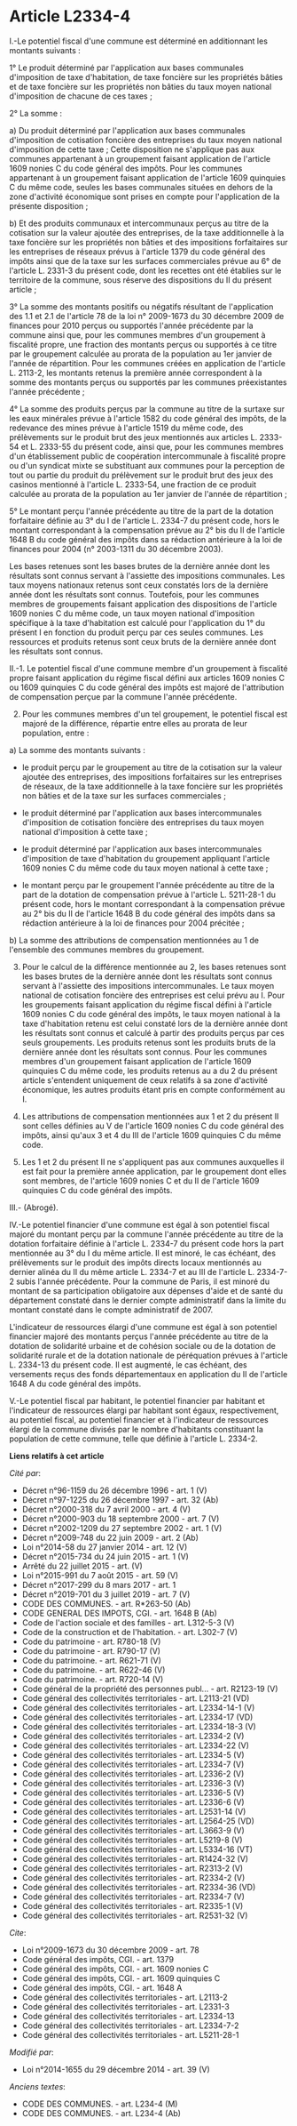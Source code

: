 # Article L2334-4

I.-Le potentiel fiscal d'une commune est déterminé en additionnant les montants suivants : 

1° Le produit déterminé par l'application aux bases communales d'imposition de taxe d'habitation, de taxe foncière sur les
propriétés bâties et de taxe foncière sur les propriétés non bâties du taux moyen national d'imposition de chacune de ces
taxes ; 

2° La somme : 

a) Du produit déterminé par l'application aux bases communales d'imposition de cotisation foncière des entreprises du taux
moyen national d'imposition de cette taxe ; Cette disposition ne s'applique pas aux communes appartenant à un groupement
faisant application de l'article 1609 nonies C du code général des impôts. Pour les communes appartenant à un groupement
faisant application de l'article 1609 quinquies C du même code, seules les bases communales situées en dehors de la zone
d'activité économique sont prises en compte pour l'application de la présente disposition ; 

b) Et des produits communaux et intercommunaux perçus au titre de la cotisation sur la valeur ajoutée des entreprises, de la
taxe additionnelle à la taxe foncière sur les propriétés non bâties et des impositions forfaitaires sur les entreprises de
réseaux prévus à l'article 1379 du code général des impôts ainsi que de la taxe sur les surfaces commerciales prévue au 6° de
l'article L. 2331-3 du présent code, dont les recettes ont été établies sur le territoire de la commune, sous réserve des
dispositions du II du présent article ; 

3° La somme des montants positifs ou négatifs résultant de l'application des 1.1 et 2.1 de l'article 78 de la loi n°
2009-1673 du 30 décembre 2009 de finances pour 2010 perçus ou supportés l'année précédente par la commune ainsi que, pour les
communes membres d'un groupement à fiscalité propre, une fraction des montants perçus ou supportés à ce titre par le
groupement calculée au prorata de la population au 1er janvier de l'année de répartition. Pour les communes créées en
application de l'article L. 2113-2, les montants retenus la première année correspondent à la somme des montants perçus ou
supportés par les communes préexistantes l'année précédente ; 

4° La somme des produits perçus par la commune au titre de la surtaxe sur les eaux minérales prévue à l'article 1582 du code
général des impôts, de la redevance des mines prévue à l'article 1519 du même code, des prélèvements sur le produit brut des
jeux mentionnés aux articles L. 2333-54 et L. 2333-55 du présent code, ainsi que, pour les communes membres d'un
établissement public de coopération intercommunale à fiscalité propre ou d'un syndicat mixte se substituant aux communes pour
la perception de tout ou partie du produit du prélèvement sur le produit brut des jeux des casinos mentionné à l'article L.
2333-54, une fraction de ce produit calculée au prorata de la population au 1er janvier de l'année de répartition ;

5° Le montant perçu l'année précédente au titre de la part de la dotation forfaitaire définie au 3° du I de l'article L.
2334-7 du présent code, hors le montant correspondant à la compensation prévue au 2° bis du II de l'article 1648 B du code
général des impôts dans sa rédaction antérieure à la loi de finances pour 2004 (n° 2003-1311 du 30 décembre 2003). 

Les bases retenues sont les bases brutes de la dernière année dont les résultats sont connus servant à l'assiette des
impositions communales. Les taux moyens nationaux retenus sont ceux constatés lors de la dernière année dont les résultats
sont connus. Toutefois, pour les communes membres de groupements faisant application des dispositions de l'article 1609
nonies C du même code, un taux moyen national d'imposition spécifique à la taxe d'habitation est calculé pour l'application
du 1° du présent I en fonction du produit perçu par ces seules communes. Les ressources et produits retenus sont ceux bruts
de la dernière année dont les résultats sont connus. 

II.-1. Le potentiel fiscal d'une commune membre d'un groupement à fiscalité propre faisant application du régime fiscal
défini aux articles 1609 nonies C ou 1609 quinquies C du code général des impôts est majoré de l'attribution de compensation
perçue par la commune l'année précédente. 

2. Pour les communes membres d'un tel groupement, le potentiel fiscal est majoré de la différence, répartie entre elles au
prorata de leur population, entre : 

a) La somme des montants suivants :

- le produit perçu par le groupement au titre de la cotisation sur la valeur ajoutée des entreprises, des impositions
forfaitaires sur les entreprises de réseaux, de la taxe additionnelle à la taxe foncière sur les propriétés non bâties et de
la taxe sur les surfaces commerciales ;

- le produit déterminé par l'application aux bases intercommunales d'imposition de cotisation foncière des entreprises du
taux moyen national d'imposition à cette taxe ;

- le produit déterminé par l'application aux bases intercommunales d'imposition de taxe d'habitation du groupement appliquant
l'article 1609 nonies C du même code du taux moyen national à cette taxe ;

- le montant perçu par le groupement l'année précédente au titre de la part de la dotation de compensation prévue à l'article
L. 5211-28-1 du présent code, hors le montant correspondant à la compensation prévue au 2° bis du II de l'article 1648 B du
code général des impôts dans sa rédaction antérieure à la loi de finances pour 2004 précitée ; 

b) La somme des attributions de compensation mentionnées au 1 de l'ensemble des communes membres du groupement. 

3. Pour le calcul de la différence mentionnée au 2, les bases retenues sont les bases brutes de la dernière année dont les
résultats sont connus servant à l'assiette des impositions intercommunales. Le taux moyen national de cotisation foncière des
entreprises est celui prévu au I. Pour les groupements faisant application du régime fiscal défini à l'article 1609 nonies C
du code général des impôts, le taux moyen national à la taxe d'habitation retenu est celui constaté lors de la dernière année
dont les résultats sont connus et calculé à partir des produits perçus par ces seuls groupements. Les produits retenus sont
les produits bruts de la dernière année dont les résultats sont connus. Pour les communes membres d'un groupement faisant
application de l'article 1609 quinquies C du même code, les produits retenus au a du 2 du présent article s'entendent
uniquement de ceux relatifs à sa zone d'activité économique, les autres produits étant pris en compte conformément au I. 

4. Les attributions de compensation mentionnées aux 1 et 2 du présent II sont celles définies au V de l'article 1609 nonies C
du code général des impôts, ainsi qu'aux 3 et 4 du III de l'article 1609 quinquies C du même code. 

5. Les 1 et 2 du présent II ne s'appliquent pas aux communes auxquelles il est fait pour la première année application, par
le groupement dont elles sont membres, de l'article 1609 nonies C et du II de l'article 1609 quinquies C du code général des
impôts. 

III.- (Abrogé).

IV.-Le potentiel financier d'une commune est égal à son potentiel fiscal majoré du montant perçu par la commune l'année
précédente au titre de la dotation forfaitaire définie à l'article L. 2334-7 du présent code hors la part mentionnée au 3° du
I du même article. Il est minoré, le cas échéant, des prélèvements sur le produit des impôts directs locaux mentionnés au
dernier alinéa du II du même article L. 2334-7 et au III de l'article L. 2334-7-2 subis l'année précédente. Pour la commune
de Paris, il est minoré du montant de sa participation obligatoire aux dépenses d'aide et de santé du département constaté
dans le dernier compte administratif dans la limite du montant constaté dans le compte administratif de 2007. 

L'indicateur de ressources élargi d'une commune est égal à son potentiel financier majoré des montants perçus l'année
précédente au titre de la dotation de solidarité urbaine et de cohésion sociale ou de la dotation de solidarité rurale et de
la dotation nationale de péréquation prévues à l'article L. 2334-13 du présent code. Il est augmenté, le cas échéant, des
versements reçus des fonds départementaux en application du II de l'article 1648 A du code général des impôts. 

V.-Le potentiel fiscal par habitant, le potentiel financier par habitant et l'indicateur de ressources élargi par habitant
sont égaux, respectivement, au potentiel fiscal, au potentiel financier et à l'indicateur de ressources élargi de la commune
divisés par le nombre d'habitants constituant la population de cette commune, telle que définie à l'article L. 2334-2.

**Liens relatifs à cet article**

_Cité par_:

  - Décret n°96-1159 du 26 décembre 1996 - art. 1 (V)
  - Décret n°97-1225 du 26 décembre 1997 - art. 32 (Ab)
  - Décret n°2000-318 du 7 avril 2000 - art. 4 (V)
  - Décret n°2000-903 du 18 septembre 2000 - art. 7 (V)
  - Décret n°2002-1209 du 27 septembre 2002 - art. 1 (V)
  - Décret n°2009-748 du 22 juin 2009 - art. 2 (Ab)
  - Loi n°2014-58 du 27 janvier 2014 - art. 12 (V)
  - Décret n°2015-734 du 24 juin 2015 - art. 1 (V)
  - Arrêté du 22 juillet 2015 - art. (V)
  - Loi n°2015-991 du 7 août 2015 - art. 59 (V)
  - Décret n°2017-299 du 8 mars 2017 - art. 1
  - Décret n°2019-701 du 3 juillet 2019 - art. 7 (V)
  - CODE DES COMMUNES. - art. R*263-50 (Ab)
  - CODE GENERAL DES IMPOTS, CGI. - art. 1648 B (Ab)
  - Code de l'action sociale et des familles - art. L312-5-3 (V)
  - Code de la construction et de l'habitation. - art. L302-7 (V)
  - Code du patrimoine - art. R780-18 (V)
  - Code du patrimoine - art. R790-17 (V)
  - Code du patrimoine. - art. R621-71 (V)
  - Code du patrimoine. - art. R622-46 (V)
  - Code du patrimoine. - art. R720-14 (V)
  - Code général de la propriété des personnes publ... - art. R2123-19 (V)
  - Code général des collectivités territoriales - art. L2113-21 (VD)
  - Code général des collectivités territoriales - art. L2334-14-1 (V)
  - Code général des collectivités territoriales - art. L2334-17 (VD)
  - Code général des collectivités territoriales - art. L2334-18-3 (V)
  - Code général des collectivités territoriales - art. L2334-2 (V)
  - Code général des collectivités territoriales - art. L2334-22 (V)
  - Code général des collectivités territoriales - art. L2334-5 (V)
  - Code général des collectivités territoriales - art. L2334-7 (V)
  - Code général des collectivités territoriales - art. L2336-2 (V)
  - Code général des collectivités territoriales - art. L2336-3 (V)
  - Code général des collectivités territoriales - art. L2336-5 (V)
  - Code général des collectivités territoriales - art. L2336-6 (V)
  - Code général des collectivités territoriales - art. L2531-14 (V)
  - Code général des collectivités territoriales - art. L2564-25 (VD)
  - Code général des collectivités territoriales - art. L3663-9 (V)
  - Code général des collectivités territoriales - art. L5219-8 (V)
  - Code général des collectivités territoriales - art. L5334-16 (VT)
  - Code général des collectivités territoriales - art. R1424-32 (V)
  - Code général des collectivités territoriales - art. R2313-2 (V)
  - Code général des collectivités territoriales - art. R2334-2 (V)
  - Code général des collectivités territoriales - art. R2334-36 (VD)
  - Code général des collectivités territoriales - art. R2334-7 (V)
  - Code général des collectivités territoriales - art. R2335-1 (V)
  - Code général des collectivités territoriales - art. R2531-32 (V)

_Cite_:

  - Loi n°2009-1673 du 30 décembre 2009 - art. 78
  - Code général des impôts, CGI. - art. 1379
  - Code général des impôts, CGI. - art. 1609 nonies C
  - Code général des impôts, CGI. - art. 1609 quinquies C
  - Code général des impôts, CGI. - art. 1648 A
  - Code général des collectivités territoriales - art. L2113-2
  - Code général des collectivités territoriales - art. L2331-3
  - Code général des collectivités territoriales - art. L2334-13
  - Code général des collectivités territoriales - art. L2334-7-2
  - Code général des collectivités territoriales - art. L5211-28-1

_Modifié par_:

  - Loi n°2014-1655 du 29 décembre 2014 - art. 39 (V)

_Anciens textes_:

  - CODE DES COMMUNES. - art. L234-4 (M)
  - CODE DES COMMUNES. - art. L234-4 (Ab)

